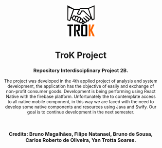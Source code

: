<p align="center"><a href="" target="_blank" rel="noopener noreferrer"><img width="100" src="./Resources/logo-trok.png" alt="TroK Project"></a></p>

<h1 align="center">TroK Project</h1>
<h3 align="center">Repository Interdisciplinary Project 2B.</h3>

<p align="center">
The project was developed in the 4th applied project of analysis and
system development, the application has the objective of easily and
exchange of non-profit consumer goods. Development is being
performing using React Native with the firebase platform. Unfortunately the
to contemplate access to all native mobile component, in this way we are faced with
the need to develop some native components and resources using Java
and Swify. Our goal is to continue development in the next semester.
  </p>
<br>

<h3 align="center">Credits: Bruno Magalhães, Filipe Natanael, Bruno de Sousa, Carlos Roberto de Oliveira, Yan Trotta Soares.</h3>


![]()
